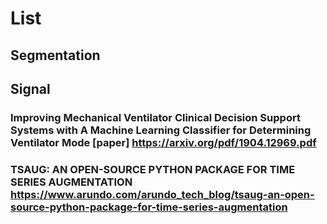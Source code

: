 # List

## Segmentation


## Signal

### Improving Mechanical Ventilator Clinical Decision Support Systems with A Machine Learning Classifier for Determining Ventilator Mode [paper] https://arxiv.org/pdf/1904.12969.pdf
### TSAUG: AN OPEN-SOURCE PYTHON PACKAGE FOR TIME SERIES AUGMENTATION https://www.arundo.com/arundo_tech_blog/tsaug-an-open-source-python-package-for-time-series-augmentation
